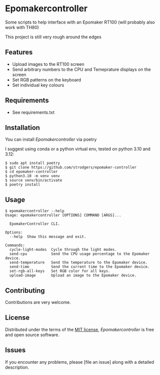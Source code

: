 # Epomakercontroller

Some scripts to help interface with an Epomaker RT100 (will probably also work with TH80)

This project is still very rough around the edges

## Features

- Upload images to the RT100 screen
- Send arbitrary numbers to the CPU and Temeprature displays on the screen
- Set RGB patterns on the keyboard
- Set individual key colours

## Requirements

- See requirements.txt

## Installation

You can install _Epomakercontroller_ via poetry

I suggest using conda or a python virtual env, tested on python 3.10 and 3.12:

```console
$ sudo apt install poetry
$ git clone https://github.com/strodgers/epomaker-controller
$ cd epomaker-controller
$ python3.10 -m venv venv
$ source venv/bin/activate
$ poetry install
```

## Usage

```console
$ epomakercontroller --help
Usage: epomakercontroller [OPTIONS] COMMAND [ARGS]...

  EpomakerController CLI.

Options:
  --help  Show this message and exit.

Commands:
  cycle-light-modes  Cycle through the light modes.
  send-cpu           Send the CPU usage percentage to the Epomaker device.
  send-temperature   Send the temperature to the Epomaker device.
  send-time          Send the current time to the Epomaker device.
  set-rgb-all-keys   Set RGB color for all keys.
  upload-image       Upload an image to the Epomaker device.
```

## Contributing

Contributions are very welcome.

## License

Distributed under the terms of the [MIT license][license],
_Epomakercontroller_ is free and open source software.

## Issues

If you encounter any problems,
please [file an issue] along with a detailed description.

<!-- github-only -->

[license]: https://github.com/imp3ga/EpomakerController/blob/main/LICENSE
[contributor guide]: https://github.com/imp3ga/EpomakerController/blob/main/CONTRIBUTING.md
[command-line reference]: https://EpomakerController.readthedocs.io/en/latest/usage.html

